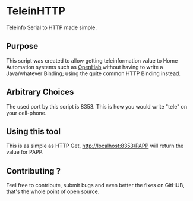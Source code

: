 TeleinHTTP
==========

Teleinfo Serial to HTTP made simple.

Purpose
-------

This script was created to allow getting teleinformation value to Home Automation systems such as [OpenHab] without having to write a Java/whatever Binding; using the quite common HTTP Binding instead.

Arbitrary Choices
-----------------

The used port by this script is 8353. This is how you would write "tele" on your cell-phone.

Using this tool
---------------

This is as simple as HTTP Get, [http://localhost:8353/PAPP] will return the value for PAPP.

Contributing ?
--------------

Feel free to contribute, submit bugs and even better the fixes on GitHUB, that's the whole point of open source.

[Openhab]: http://www.openhab.org
[http://localhost:8353/PAPP]: http://localhost:8353/PAPP